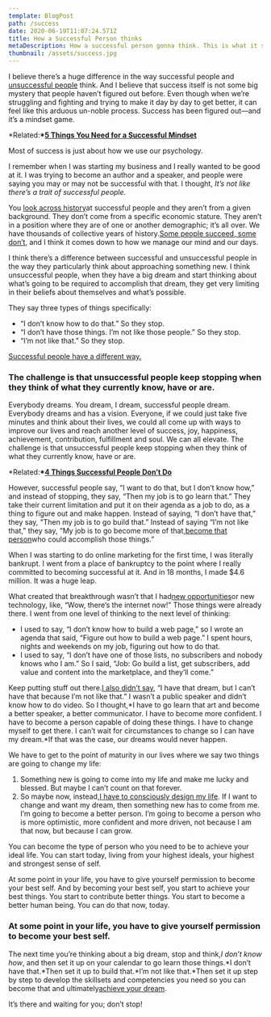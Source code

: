 ```yaml
---
template: BlogPost
path: /success
date: 2020-06-19T11:07:24.571Z
title: How a Successful Person thinks
metaDescription: How a successful person gonna think. This is what it says.
thumbnail: /assets/success.jpg
---
```

I believe there’s a huge difference in the way successful people and [unsuccessful people](http://www.success.com/article/5-reasons-you-arent-successful) think. And I believe that success itself is not some big mystery that people haven’t figured out before. Even though when we’re struggling and fighting and trying to make it day by day to get better, it can feel like this arduous un-noble process. Success has been figured out—and it’s a mindset game.

\*Related:**\*[5 Things You Need for a Successful Mindset](http://www.success.com/article/5-things-you-need-for-a-successful-mindset)**

Most of success is just about how we use our psychology.

I remember when I was starting my business and I really wanted to be good at it. I was trying to become an author and a speaker, and people were saying you may or may not be successful with that. I thought, *It’s not like there’s a trait of successful people.*

You [look across history](http://www.success.com/article/5-must-live-by-rules-from-historys-masterminds)at successful people and they aren’t from a given background. They don’t come from a specific economic stature. They aren’t in a position where they are of one or another demographic; it’s all over. We have thousands of collective years of history.[Some people succeed, some don’t](http://www.success.com/article/rohn-why-some-people-fail-and-others-succeed), and I think it comes down to how we manage our mind and our days.

I think there’s a difference between successful and unsuccessful people in the way they particularly think about approaching something new. I think unsuccessful people, when they have a big dream and start thinking about what’s going to be required to accomplish that dream, they get very limiting in their beliefs about themselves and what’s possible.

They say three types of things specifically:

* “I don’t know how to do that.” So they stop.
* “I don’t have those things. I’m not like those people.” So they stop.
* “I’m not like that.” So they stop.

[Successful people have a different way.](http://www.success.com/article/10-little-things-successful-people-do-differently)

### The challenge is that unsuccessful people keep stopping when they think of what they currently know, have or are.

Everybody dreams. You dream, I dream, successful people dream. Everybody dreams and has a vision. Everyone, if we could just take five minutes and think about their lives, we could all come up with ways to improve our lives and reach another level of success, joy, happiness, achievement, contribution, fulfillment and soul. We can all elevate. The challenge is that unsuccessful people keep stopping when they think of what they currently know, have or are.

\*Related:**\*[4 Things Successful People Don’t Do](http://www.success.com/blog/4-things-successful-people-dont-do)**

However, successful people say, “I want to do that, but I don’t know how,” and instead of stopping, they say, “Then my job is to go learn that.” They take their current limitation and put it on their agenda as a job to do, as a thing to figure out and make happen. Instead of saying, “I don’t have that,” they say, “Then my job is to go build that.” Instead of saying “I’m not like that,” they say, “My job is to go become more of that,[become that person](http://www.success.com/article/rohn-better-is-something-you-become)who could accomplish those things.”

When I was starting to do online marketing for the first time, I was literally bankrupt. I went from a place of bankruptcy to the point where I really committed to becoming successful at it. And in 18 months, I made $4.6 million. It was a huge leap.

What created that breakthrough wasn’t that I had[new opportunities](http://www.success.com/article/rohn-how-do-you-attract-opportunity-into-your-life)or new technology, like, “Wow, there’s the internet now!” Those things were already there. I went from one level of thinking to the next level of thinking:

* I used to say, “I don’t know how to build a web page,” so I wrote an agenda that said, “Figure out how to build a web page.” I spent hours, nights and weekends on my job, figuring out how to do that.
* I used to say, “I don’t have one of those lists, no subscribers and nobody knows who I am.” So I said, “Job: Go build a list, get subscribers, add value and content into the marketplace, and they’ll come.”

Keep putting stuff out there.[I also didn’t say](http://www.success.com/article/11-things-smart-people-dont-say), “I have that dream, but I can’t have that because I’m not like that.” I wasn’t a public speaker and didn’t know how to do video. So I thought,*I have to go learn that art and become a better speaker, a better communicator. I have to become more confident. I have to become a person capable of doing these things. I have to change myself to get there. I can’t wait for circumstances to change so I can have my dream.*If that was the case, our dreams would never happen.

We have to get to the point of maturity in our lives where we say two things are going to change my life:

1. Something new is going to come into my life and make me lucky and blessed. But maybe I can’t count on that forever.
2. So maybe now, instead,[I have to consciously design my life](http://www.success.com/blog/how-to-redesign-your-life-with-just-3-questions). If I want to change and want my dream, then something new has to come from me. I’m going to become a better person. I’m going to become a person who is more optimistic, more confident and more driven, not because I am that now, but because I can grow.

You can become the type of person who you need to be to achieve your ideal life. You can start today, living from your highest ideals, your highest and strongest sense of self.

At some point in your life, you have to give yourself permission to become your best self. And by becoming your best self, you start to achieve your best things. You start to contribute better things. You start to become a better human being. You can do that now, today.

### At some point in your life, you have to give yourself permission to become your best self.

The next time you’re thinking about a big dream, stop and think,*I don’t know how*, and then set it up on your calendar to go learn those things.*I don’t have that.*Then set it up to build that.*I’m not like that.*Then set it up step by step to develop the skillsets and competencies you need so you can become that and ultimately[achieve your dream](http://www.success.com/article/17-motivational-quotes-to-help-you-achieve-your-dreams).

It’s there and waiting for you; don’t stop!